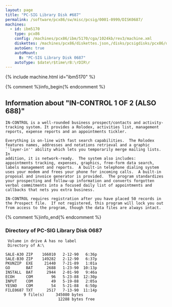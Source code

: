 ```yaml
---
layout: page
title: "PC-SIG Library Disk #687"
permalink: /software/pcx86/sw/misc/pcsig/0001-0999/DISK0687/
machines:
  - id: ibm5170
    type: pcx86
    config: /machines/pcx86/ibm/5170/cga/1024kb/rev3/machine.xml
    diskettes: /machines/pcx86/diskettes.json,/disks/pcsigdisks/pcx86/diskettes.json
    autoGen: true
    autoMount:
      B: "PC-SIG Library Disk 0687"
    autoType: $date\r$time\rB:\rDIR\r
---
```


{% include machine.html id="ibm5170" %}

{% comment %}info_begin{% endcomment %}

## Information about "IN-CONTROL 1 OF 2 (ALSO 688)"

    IN-CONTROL is a well-rounded business prospect/contacts and activity-
    tracking system. It provides a Rolodex, activities list, management
    reports, expense reports and an appointments tickler.
    
    Everything is on-line with fast search capabilities.  The Rolodex
    features names, addresses and notations retrieval and a graphic
    ``layer-in'' ability which lets you temporarily merge mailing lists. In
    addition, it is network-ready.  The system also includes:
    appointments tracking, expenses, graphics, free-form data search,
    labels management and reports.  A built-in telephone dialing system
    uses your modem and frees your phone for incoming calls.  A built-in
    proposal and invoice generator is provided.  The program standardizes
    your prospecting and follow-up information and converts forgotten
    verbal commitments into a focused daily list of appointments and
    callbacks that nets you extra business.
    
    IN-CONTROL requires registration after you have placed 50 records in
    the Prospect file.  If not registered, this program will lock you out
    from access to the program, though the data files are always intact.
{% comment %}info_end{% endcomment %}


### Directory of PC-SIG Library Disk 0687

     Volume in drive A has no label
     Directory of A:\

    SALE-A30 ZIP    166010   2-12-90   6:36p
    SALE-B30 ZIP    149282   2-12-90   6:37p
    PKUNZIP  EXE     21440   7-21-89   1:01a
    GO       BAT      2688   1-23-90  10:13p
    INSTALL  BAT      2944   2-01-90   9:46a
    ECOH     COM        96   5-23-88  12:30p
    INPUT    COM        49   5-19-88   2:05a
    YESNO    COM        54   5-21-88   6:50p
    FILE0687 TXT      2517   7-13-90  11:14p
            9 file(s)     345080 bytes
                           12288 bytes free
